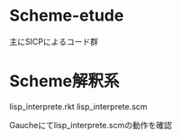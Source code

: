 # Scheme-etude
主にSICPによるコード群

# Scheme解釈系
lisp_interprete.rkt
lisp_interprete.scm

Gaucheにてlisp_interprete.scmの動作を確認
